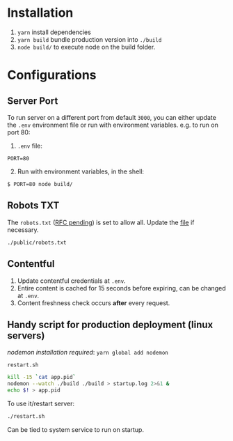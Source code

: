 # Installation

1. `yarn` install dependencies
2. `yarn build` bundle production version into `./build`
3. `node build/` to execute node on the build folder.

# Configurations

## Server Port
To run server on a different port from default `3000`, you can either update the `.env` environment file or run with environment variables. e.g. to run on port 80:

1. `.env` file:
```
PORT=80
```

2. Run with environment variables, in the shell:
```
$ PORT=80 node build/
```

## Robots TXT
The `robots.txt` ([RFC pending](https://tools.ietf.org/html/draft-koster-rep-00)) is set to allow all. Update the [file](./public/robots.txt) if necessary. 
```
./public/robots.txt
```

## Contentful
1. Update contentful credentials at `.env`.
2. Entire content is cached for 15 seconds before expiring, can be changed at `.env`.
3. Content freshness check occurs **after** every request.

## Handy script for production deployment (linux servers)

*nodemon installation required*: `yarn global add nodemon`

`restart.sh`
```bash
kill -15 `cat app.pid`
nodemon --watch ./build ./build > startup.log 2>&1 &
echo $! > app.pid
```

To use it/restart server:
```bash
./restart.sh
```

Can be tied to system service to run on startup. 